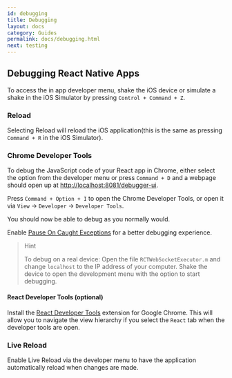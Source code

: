 ```yaml
---
id: debugging
title: Debugging
layout: docs
category: Guides
permalink: docs/debugging.html
next: testing
---
```


## Debugging React Native Apps
To access the in app developer menu, shake the iOS device or simulate a shake in the iOS Simulator by pressing ```Control + Command + Z```.

### Reload
Selecting Reload will reload the iOS application(this is the same as pressing ```Command + R``` in the iOS Simulator).

### Chrome Developer Tools
To debug the JavaScript code of your React app in Chrome, either select the option from the developer menu or press ```Command + D``` and a webpage should open up at [http://localhost:8081/debugger-ui](http://localhost:8081/debugger-ui).

Press ```Command + Option + I``` to open the Chrome Developer Tools, or open it via ```View``` -> ```Developer``` -> ```Developer Tools```.

You should now be able to debug as you normally would.

Enable [Pause On Caught Exceptions](http://stackoverflow.com/questions/2233339/javascript-is-there-a-way-to-get-chrome-to-break-on-all-errors/17324511#17324511) for a better debugging experience.

> Hint
>
> To debug on a real device: Open the file ```RCTWebSocketExecutor.m``` and change ```localhost``` to the IP address of your computer. Shake the device to open the development menu with the option to start debugging.

#### React Developer Tools (optional)
Install the [React Developer Tools](https://chrome.google.com/webstore/detail/react-developer-tools/fmkadmapgofadopljbjfkapdkoienihi?hl=en) extension for Google Chrome. This will allow you to navigate the view hierarchy if you select the ```React``` tab when the developer tools are open.

### Live Reload
Enable Live Reload via the developer menu to have the application automatically reload when changes are made.
